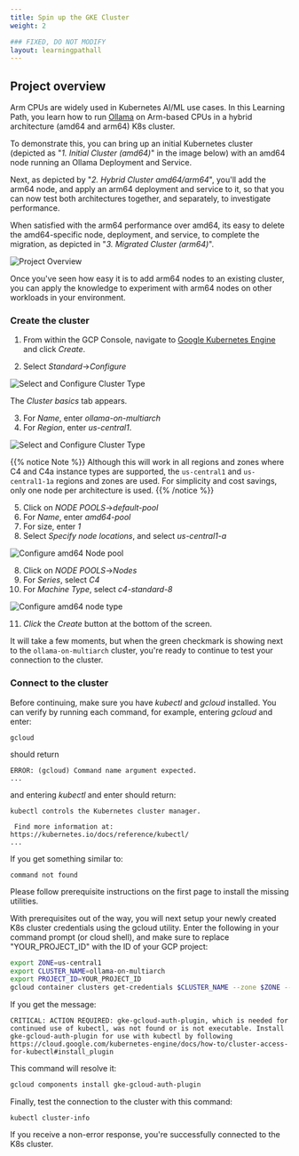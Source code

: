 ```yaml
---
title: Spin up the GKE Cluster
weight: 2

### FIXED, DO NOT MODIFY
layout: learningpathall
---
```


## Project overview

Arm CPUs are widely used in Kubernetes AI/ML use cases. In this Learning Path, you learn how to run [Ollama](https://ollama.com/) on Arm-based CPUs in a hybrid architecture (amd64 and arm64) K8s cluster.

To demonstrate this, you can bring up an initial Kubernetes cluster (depicted as "*1. Initial Cluster (amd64)*" in the image below) with an amd64 node running an Ollama Deployment and Service.

Next, as depicted by "*2. Hybrid Cluster amd64/arm64*", you'll add the arm64 node, and apply an arm64 deployment and service to it, so that you can now test both architectures together, and separately, to investigate performance. 

When satisfied with the arm64 performance over amd64, its easy to delete the amd64-specific node, deployment, and service, to complete the migration, as depicted in "*3. Migrated Cluster (arm64)*".

![Project Overview](images/general_flow.png)

Once you've seen how easy it is to add arm64 nodes to an existing cluster, you can apply the knowledge to experiment with arm64 nodes on other workloads in your environment.
 
### Create the cluster

1. From within the GCP Console, navigate to [Google Kubernetes Engine](https://console.cloud.google.com/kubernetes/list/overview) and click *Create*.

2. Select *Standard*->*Configure*

![Select and Configure Cluster Type](images/select_standard.png)

The *Cluster basics* tab appears.

3. For *Name*, enter *ollama-on-multiarch*
4. For *Region*, enter *us-central1*.

![Select and Configure Cluster Type](images/cluster_basics.png)

{{% notice Note %}}
Although this will work in all regions and zones where C4 and C4a instance types are supported, the `us-central1` and `us-central1-1a` regions and zones are used. For simplicity and cost savings, only one node per architecture is used. 
{{% /notice %}}

5. Click on *NODE POOLS*->*default-pool*
6. For *Name*, enter *amd64-pool*
7. For size, enter *1*
8. Select *Specify node locations*, and select *us-central1-a*

![Configure amd64 Node pool](images/x86-node-pool.png)


8. Click on *NODE POOLS*->*Nodes*
9. For *Series*, select *C4*
10. For *Machine Type*, select *c4-standard-8*

![Configure amd64 node type](images/configure-x86-note-type.png)

11. *Click* the *Create* button at the bottom of the screen.

It will take a few moments, but when the green checkmark is showing next to the `ollama-on-multiarch` cluster, you're ready to continue to test your connection to the cluster.

### Connect to the cluster

Before continuing, make sure you have *kubectl* and *gcloud* installed.  You can verify by running each command, for example, entering *gcloud* and enter:

```commandline
gcloud
```
should return
```commandline
ERROR: (gcloud) Command name argument expected.
... 
```
and entering *kubectl* and enter should return:

```commandline
kubectl controls the Kubernetes cluster manager.

 Find more information at: https://kubernetes.io/docs/reference/kubectl/
...
```
If you get something similar to:

```commandline
command not found
```

Please follow prerequisite instructions on the first page to install the missing utilities.

With prerequisites out of the way, you will next setup your newly created K8s cluster credentials using the gcloud utility.  Enter the following in your command prompt (or cloud shell), and make sure to replace "YOUR_PROJECT_ID" with the ID of your GCP project:

```bash
export ZONE=us-central1
export CLUSTER_NAME=ollama-on-multiarch
export PROJECT_ID=YOUR_PROJECT_ID
gcloud container clusters get-credentials $CLUSTER_NAME --zone $ZONE --project $PROJECT_ID
```

If you get the message:

```output
CRITICAL: ACTION REQUIRED: gke-gcloud-auth-plugin, which is needed for continued use of kubectl, was not found or is not executable. Install gke-gcloud-auth-plugin for use with kubectl by following https://cloud.google.com/kubernetes-engine/docs/how-to/cluster-access-for-kubectl#install_plugin
```

This command will resolve it:

```bash
gcloud components install gke-gcloud-auth-plugin
```

Finally, test the connection to the cluster with this command:

```commandline
kubectl cluster-info
```

If you receive a non-error response, you're successfully connected to the K8s cluster.